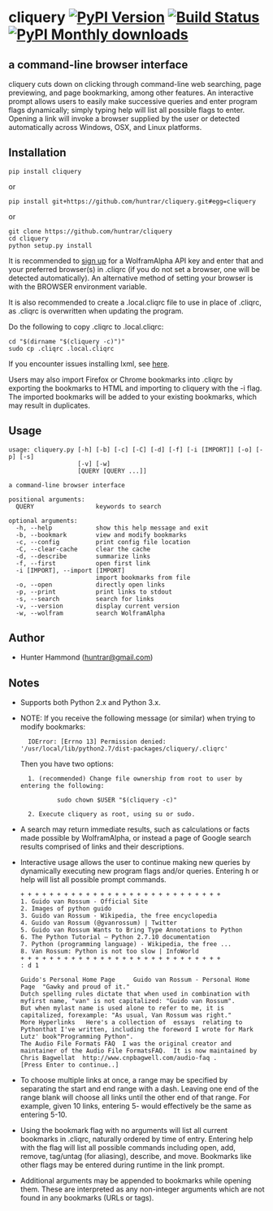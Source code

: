 # cliquery [![PyPI Version](https://img.shields.io/pypi/v/cliquery.svg)](https://pypi.python.org/pypi/cliquery) [![Build Status](https://travis-ci.org/huntrar/cliquery.svg?branch=master)](https://travis-ci.org/huntrar/cliquery) [![PyPI Monthly downloads](https://img.shields.io/pypi/dm/cliquery.svg?style=flat)](https://pypi.python.org/pypi/cliquery)


## a command-line browser interface

cliquery cuts down on clicking through command-line web searching, page previewing, and page bookmarking, among other features. An interactive prompt allows users to easily make successive queries and enter program flags dynamically; simply typing help will list all possible flags to enter. Opening a link will invoke a browser supplied by the user or detected automatically across Windows, OSX, and Linux platforms.

## Installation
    pip install cliquery

or

    pip install git+https://github.com/huntrar/cliquery.git#egg=cliquery

or

    git clone https://github.com/huntrar/cliquery
    cd cliquery
    python setup.py install

It is recommended to [sign up](https://developer.wolframalpha.com/portal/apisignup.html) for a WolframAlpha API key and enter that and your preferred browser(s) in .cliqrc (if you do not set a browser, one will be detected automatically). An alternative method of setting your browser is with the BROWSER environment variable.

It is also recommended to create a .local.cliqrc file to use in place of .cliqrc, as .cliqrc is overwritten when updating the program.

Do the following to copy .cliqrc to .local.cliqrc:

    cd "$(dirname "$(cliquery -c)")"
    sudo cp .cliqrc .local.cliqrc

If you encounter issues installing lxml, see [here](http://lxml.de/installation.html).

Users may also import Firefox or Chrome bookmarks into .cliqrc by exporting the bookmarks to HTML and importing to cliquery with the -i flag. The imported bookmarks will be added to your existing bookmarks, which may result in duplicates.

## Usage
    usage: cliquery.py [-h] [-b] [-c] [-C] [-d] [-f] [-i [IMPORT]] [-o] [-p] [-s]
                       [-v] [-w]
                       [QUERY [QUERY ...]]

    a command-line browser interface

    positional arguments:
      QUERY                 keywords to search

    optional arguments:
      -h, --help            show this help message and exit
      -b, --bookmark        view and modify bookmarks
      -c, --config          print config file location
      -C, --clear-cache     clear the cache
      -d, --describe        summarize links
      -f, --first           open first link
      -i [IMPORT], --import [IMPORT]
                            import bookmarks from file
      -o, --open            directly open links
      -p, --print           print links to stdout
      -s, --search          search for links
      -v, --version         display current version
      -w, --wolfram         search WolframAlpha

## Author
* Hunter Hammond (huntrar@gmail.com)

## Notes
* Supports both Python 2.x and Python 3.x.
* NOTE: If you receive the following message (or similar) when trying to modify bookmarks:

        IOError: [Errno 13] Permission denied: '/usr/local/lib/python2.7/dist-packages/cliquery/.cliqrc'

    Then you have two options:

        1. (recommended) Change file ownership from root to user by entering the following:

                sudo chown $USER "$(cliquery -c)" 

        2. Execute cliquery as root, using su or sudo.
* A search may return immediate results, such as calculations or facts made possible by WolframAlpha, or instead a page of Google search results comprised of links and their descriptions.
* Interactive usage allows the user to continue making new queries by dynamically executing new program flags and/or queries. Entering h or help will list all possible prompt commands.
    ```
    + + + + + + + + + + + + + + + + + + + + + + + + + + + +
    1. Guido van Rossum - Official Site
    2. Images of python guido   
    3. Guido van Rossum - Wikipedia, the free encyclopedia
    4. Guido van Rossum (@gvanrossum) | Twitter
    5. Guido van Rossum Wants to Bring Type Annotations to Python
    6. The Python Tutorial — Python 2.7.10 documentation
    7. Python (programming language) - Wikipedia, the free ...
    8. Van Rossum: Python is not too slow | InfoWorld
    + + + + + + + + + + + + + + + + + + + + + + + + + + + +
    : d 1

    Guido's Personal Home Page     Guido van Rossum - Personal Home Page  "Gawky and proud of it."
    Dutch spelling rules dictate that when used in combination with myfirst name, "van" is not capitalized: "Guido van Rossum".
    But when mylast name is used alone to refer to me, it is capitalized, forexample: "As usual, Van Rossum was right."
    More Hyperlinks   Here's a collection of  essays  relating to Pythonthat I've written, including the foreword I wrote for Mark Lutz' book"Programming Python".
    The Audio File Formats FAQ  I was the original creator and maintainer of the Audio File FormatsFAQ.  It is now maintained by Chris Bagwellat  http://www.cnpbagwell.com/audio-faq .
    [Press Enter to continue..]
    ```
* To choose multiple links at once, a range may be specified by separating the start and end range with a dash. Leaving one end of the range blank will choose all links until the other end of that range. For example, given 10 links, entering 5- would effectively be the same as entering 5-10.
* Using the bookmark flag with no arguments will list all current bookmarks in .cliqrc, naturally ordered by time of entry. Entering help with the flag will list all possible commands including open, add, remove, tag/untag (for aliasing), describe, and move. Bookmarks like other flags may be entered during runtime in the link prompt.
* Additional arguments may be appended to bookmarks while opening them. These are interpreted as any non-integer arguments which are not found in any bookmarks (URLs or tags).
